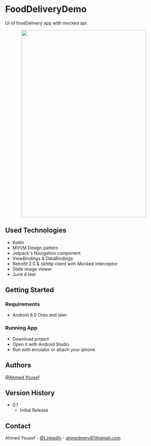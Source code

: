 # FoodDeliveryDemo

Ui of foodDelivery app with mocked api.

<div align="center">
<img src= "https://media.giphy.com/media/1FBIEVIzMvAyG8IUNh/giphy.gif" height="600" width="400" >
</p>
  </div>

## Used Technologies
* Kotlin
* MVVM Design pattern
* Jetpack's Navigation component
* ViewBindings & DataBindings
* Retrofit 2.0 & okhttp client with Mocked interceptor
* Glide image viewer
* Junit 4 test

## Getting Started



### Requirements

* Android 8.0 Oreo and later



### Running App
* Download project 
* Open it with Android Studio
* Run with emulator or attach your iphone


## Authors

 [@Ahmed Yousef](https://api.whatsapp.com/send/?phone=905050808772)

## Version History

* 0.1
    * Initial Release


## Contact

Ahmed Yousef - [@LinkedIn](https://www.linkedin.com/in/ahmedyousef-eg/) - ahmedmmy97@gmail.com

